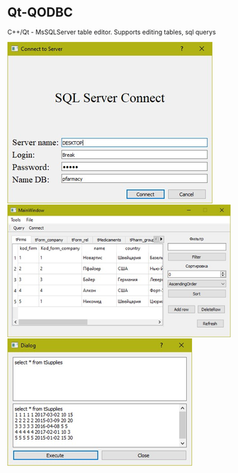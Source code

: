 # Qt-QODBC
 
 C++/Qt - MsSQLServer table editor. Supports editing tables, sql querys

![alt text](1.jpg "connect")​
![alt text](2.jpg "view")​
![alt text](3.jpg "query")​